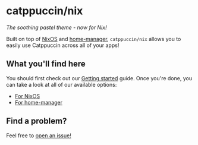 # catppuccin/nix

*The soothing pastel theme - now for Nix!*

Built on top of [NixOS](https://nixos.org) and [home-manager](https://github.com/nix-community/home-manager), `catppuccin/nix` allows you to easily use Catppuccin across all of your apps!

## What you'll find here

You should first check out our [Getting started](getting-started) guide. Once you're done, you can take a look at all of our available options:

- [For NixOS](options/nixos-options.md)
- [For home-manager](options/home-manager-options.md)

## Find a problem?

Feel free to [open an issue!](https://github.com/catppuccin/nix/issues/new)
